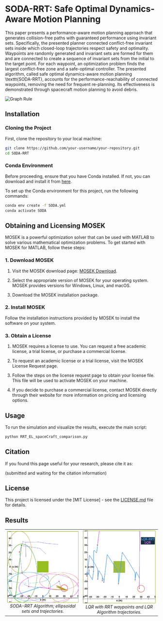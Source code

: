 # SODA-RRT: Safe Optimal Dynamics-Aware Motion Planning

This paper presents a performance-aware motion planning approach that generates collision-free paths with guaranteed performance using invariant sets. Specifically, the presented planner connected conflict-free invariant sets inside which closed-loop trajectories respect safety and optimality. Waypoints are randomly generated and invariant sets are formed for them and are connected to create a sequence of invariant sets from the initial to the target point. For each waypoint, an optimization problem finds the largest conflict-free zone and a safe-optimal controller. The presented algorithm, called safe optimal dynamics-aware motion planning \texttt{SODA-RRT}, accounts for the performance-reachability of connected waypoints, removing the need for frequent re-planning. Its effectiveness is demonstrated through spacecraft motion planning to avoid debris.


<img src="GraphRule.pngg" alt="Graph Rule" width="200"/>

## Installation

### Cloning the Project

First, clone the repository to your local machine:

```bash
git clone https://github.com/your-username/your-repository.git
cd SODA-RRT
```


### Conda Environment

Before proceeding, ensure that you have Conda installed. If not, you can download and install it from [here](https://docs.conda.io/en/latest/miniconda.html).

To set up the Conda environment for this project, run the following commands:

```bash
conda env create -f SODA.yml
conda activate SODA
```

## Obtaining and Licensing MOSEK 

MOSEK is a powerful optimization solver that can be used with MATLAB to solve various mathematical optimization problems. To get started with MOSEK for MATLAB, follow these steps:

### 1. Download MOSEK

1. Visit the MOSEK download page: [MOSEK Download](https://www.mosek.com/downloads/).

2. Select the appropriate version of MOSEK for your operating system. MOSEK provides versions for Windows, Linux, and macOS.

3. Download the MOSEK installation package.

### 2. Install MOSEK

Follow the installation instructions provided by MOSEK to install the software on your system.

### 3. Obtain a License

1. MOSEK requires a license to use. You can request a free academic license, a trial license, or purchase a commercial license.

2. To request an academic license or a trial license, visit the MOSEK License Request page.

3. Follow the steps on the license request page to obtain your license file. This file will be used to activate MOSEK on your machine.

4. If you decide to purchase a commercial license, contact MOSEK directly through their website for more information on pricing and licensing options.


## Usage

To run the simulation and visualize the results, execute the main script:

```bash
python RRT_EL_spaceCraft_comparison.py
```

## Citation
If you found this page useful for your research, please cite it as:

(submitted and waiting for the citation information)

## License

This project is licensed under the [MIT License] - see the [LICENSE.md](LICENSE) file for details.

## Results


<center>
  <table>
    <tr>
      <td align="center">
        <img src="SODA-RRT.png" alt="SODA-RRT Algorithm; ellipsoidal sets and trajectories" style="width: 300px;">
        <br>
        <em>SODA-RRT Algorithm; ellipsoidal sets and trajectories.</em>
      </td>
      <td align="center">
        <img src="LQR_RRT_LQR.png" alt="LQR with RRT waypoints and LQR Algorithm trajectories" style="width: 300px;">
        <br>
        <em>LQR with RRT waypoints and LQR Algorithm trajectories.</em>
      </td>
    </tr>
  </table>
</center>






